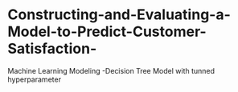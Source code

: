# Constructing-and-Evaluating-a-Model-to-Predict-Customer-Satisfaction-
Machine Learning Modeling -Decision Tree Model with tunned hyperparameter
